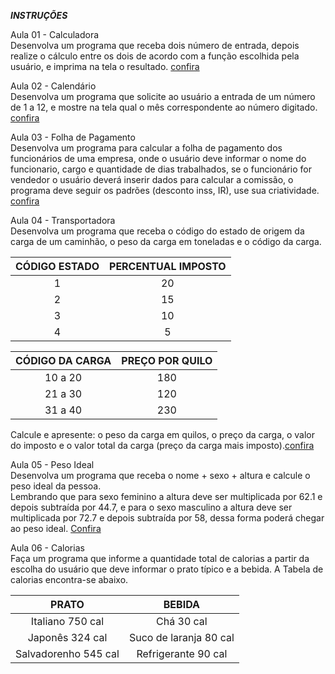 **_INSTRUÇÕES_**

Aula 01 - Calculadora  
Desenvolva um programa que receba dois número de entrada, depois realize o cálculo entre os dois de acordo com a função escolhida pela usuário, e imprima na tela o resultado. [confira](https://github.com/alessandrocarvalhobrazil/Algoritmos-em-C/blob/master/Estrutura%20Case/Aula%20-%2001%20-%20Calculadora)

Aula 02 - Calendário  
Desenvolva um programa que solicite ao usuário a entrada de um número de 1 a 12, e mostre na tela qual o mês correspondente ao número digitado. [confira](https://github.com/alessandrocarvalhobrazil/Algoritmos-em-C/blob/master/Estrutura%20Case/Aula%20-%2002%20-%20Calendario)

Aula 03 - Folha de Pagamento  
Desenvolva um programa para calcular a folha de pagamento dos funcionários de uma empresa, onde o usuário deve informar o nome do funcionario, cargo e quantidade de dias trabalhados, se o funcionário for vendedor o usuário deverá inserir dados para calcular a comissão, o programa deve seguir os padrões (desconto inss, IR), use sua criatividade. [confira](https://github.com/alessandrocarvalhobrazil/Algoritmos-em-C/blob/master/Estrutura%20Case/Aula%20-%2003%20-%20Folha%20de%20Pagamento)

Aula 04 - Transportadora  
Desenvolva um programa que receba o código do estado de origem da carga de um
caminhão, o peso da carga em toneladas e o código da carga.

CÓDIGO ESTADO |PERCENTUAL IMPOSTO
:--------------:|:-----------------:
1| 20
2| 15
3| 10
4| 5

CÓDIGO DA CARGA| PREÇO POR QUILO
:--------------:|:----------------:
10 a 20 |180
21 a 30 |120
31 a 40 |230

Calcule e apresente: o peso da carga em quilos, o preço da carga, o valor do imposto
e o valor total da carga (preço da carga mais imposto).[confira](https://github.com/alessandrocarvalhobrazil/Algoritmos-em-C/blob/master/Estrutura%20Case/Aula%20-%2004%20-%20Transportadora)  

Aula 05 - Peso Ideal   
Desenvolva um programa que receba o nome + sexo + altura e calcule o peso ideal da pessoa.  
Lembrando que para sexo feminino a altura deve ser multiplicada por 62.1 e depois subtraída por 44.7, e para o sexo masculino a altura deve ser multiplicada por 72.7 e depois subtraída por 58, dessa forma poderá chegar ao peso ideal. [Confira](https://github.com/alessandrocarvalhobrazil/Algoritmos-em-C/blob/master/Estrutura%20Case/Aula%20-%2005%20-%20Peso%20ideal)

Aula 06 - Calorias  
Faça um programa que informe a quantidade total de calorias a partir da escolha do usuário que deve informar o prato típico e a bebida. A Tabela de calorias encontra-se abaixo.  

| PRATO | BEBIDA|
:------:|:------:
Italiano 750 cal | Chá 30 cal
Japonês 324 cal| Suco de laranja 80 cal
Salvadorenho 545 cal|Refrigerante 90 cal
